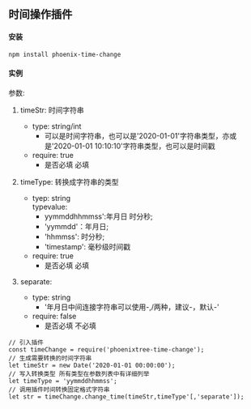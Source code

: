 ## 时间操作插件

#### 安装
```
npm install phoenix-time-change
```

#### 实例
参数:  

1. timeStr: 时间字符串  
    - type: string/int  
        - 可以是时间字符串，也可以是'2020-01-01'字符串类型，亦或是'2020-01-01 10:10:10'字符串类型，也可以是时间戳  
    - require: true  
        - 是否必填 必填

2. timeType: 转换成字符串的类型  
    - tyep: string  
        typevalue:  
        - yymmddhhmmss':年月日 时分秒;  
        - 'yymmdd'：年月日;  
        - 'hhmmss': 时分秒;  
        - 'timestamp': 毫秒级时间戳    
    - require: true  
        - 是否必填 必填   

3. separate:  
    - type: string  
        - '年月日中间连接字符串可以使用-,/两种，建议-，默认-'  
    - require: false
        - 是否必填 不必填  

```
// 引入插件
const timeChange = require('phoenixtree-time-change');  
// 生成需要转换的时间字符串
let timeStr = new Date('2020-01-01 00:00:00');  
// 写入转换类型 所有类型在参数列表中有详细列举
let timeType = 'yymmddhhmmss';  
// 调用插件时间转换固定格式字符串
let str = timeChange.change_time(timeStr,timeType'[,'separate']);  
```